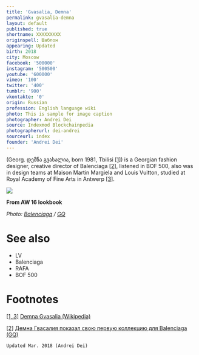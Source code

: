 ```yaml
---
title: 'Gvasalia, Demna'
permalink: gvasalia-demna
layout: default
published: true
shortname: XXXXXXXXX
originspell: Шаблон
appearing: Updated
birth: 2018
city: Moscow
facebook: '500000'
instagram: '500500'
youtube: '600000'
vimeo: '100'
twitter: '400'
tumblr: '900'
vkontakte: '0'
origin: Russian
profession: English language wiki
photo: This is sample for image caption
photographer: Andrei Dei
source: Indexmod Blockchainpedia
photographerurl: dei-andrei
sourceurl: index
founder: 'Andrei Dei'
---
```


(Georg. დემნა გვასალია, born 1981, Tbilisi <span id="a1">[\[1\]](#f1)</span>) is a Georgian fashion designer, creative director of Balenciaga <span id="a2">[\[2\]](#f2)</span>, listened in BOF 500, also was in design teams at Maison Martin Margiela and Louis Vuitton, studied at Royal Academy of Fine Arts in Antwerp <span id="a1">[\[3\]](#f1)</span>.

![](/encyclopedia/images/demna.jpg)

**From AW 16 lookbook**

*Photo: [Balenciaga](balenciaga) / [GQ](https://www.gq.ru/style/demna-gvasaliya-pokazal-svoyu-pervuyu-kollekciyu-dlya-balenciaga#photo_2)*

# See also

+ LV
+ Balenciaga
+ RAFA
+ BOF 500

# Footnotes

[[1, 3]](#a1) <span id="f1"></span> [Demna Gvasalia (Wikipedia)](https://es.wikipedia.org/wiki/Demna_Gvasalia)

[[2]](#a2) <span id="f2"></span> [Демна Гвасалия показал свою первую коллекцию для Balenciaga (GQ)](https://www.gq.ru/style/demna-gvasaliya-pokazal-svoyu-pervuyu-kollekciyu-dlya-balenciaga#photo_2)

`Updated Mar. 2018 (Andrei Dei)`
